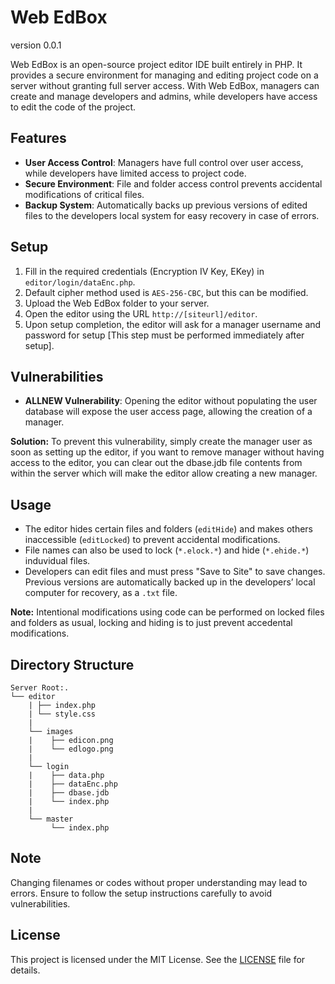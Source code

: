 # Web EdBox

version 0.0.1

Web EdBox is an open-source project editor IDE built entirely in PHP. It provides a secure environment for managing and editing project code on a server without granting full server access. With Web EdBox, managers can create and manage developers and admins, while developers have access to edit the code of the project.

## Features

- **User Access Control**: Managers have full control over user access, while developers have limited access to project code.
- **Secure Environment**: File and folder access control prevents accidental modifications of critical files.
- **Backup System**: Automatically backs up previous versions of edited files to the developers local system for easy recovery in case of errors.

## Setup

1. Fill in the required credentials (Encryption IV Key, EKey) in `editor/login/dataEnc.php`.
2. Default cipher method used is `AES-256-CBC`, but this can be modified.
3. Upload the Web EdBox folder to your server.
4. Open the editor using the URL `http://[siteurl]/editor`.
5. Upon setup completion, the editor will ask for a manager username and password for setup [This step must be performed immediately after setup].

## Vulnerabilities

- **ALLNEW Vulnerability**: Opening the editor without populating the user database will expose the user access page, allowing the creation of a manager.

**Solution:** To prevent this vulnerability, simply create the manager user as soon as setting up the editor, if you want to remove manager without having access to the editor, you can clear out the dbase.jdb file contents from within the server which will make the editor allow creating a new manager.

## Usage

- The editor hides certain files and folders (`editHide`) and makes others inaccessible (`editLocked`) to prevent accidental modifications.
- File names can also be used to lock (`*.elock.*`) and hide (`*.ehide.*`) induvidual files.
- Developers can edit files and must press "Save to Site" to save changes. Previous versions are automatically backed up in the developers’ local computer for recovery, as a `.txt` file.<br>

**Note:** Intentional modifications using code can be performed on locked files and folders as usual, locking and hiding is to just prevent accedental modifications.

## Directory Structure
```
Server Root:.
└── editor
    | ├── index.php
    | └── style.css
    |
    └── images
    |    ├── edicon.png
    |    └── edlogo.png
    |
    └── login
    |    ├── data.php
    |    ├── dataEnc.php
    |    ├── dbase.jdb
    |    └── index.php
    |
    └── master
         └── index.php
```

## Note

Changing filenames or codes without proper understanding may lead to errors. Ensure to follow the setup instructions carefully to avoid vulnerabilities.

## License

This project is licensed under the MIT License. See the [LICENSE](LICENSE) file for details.
